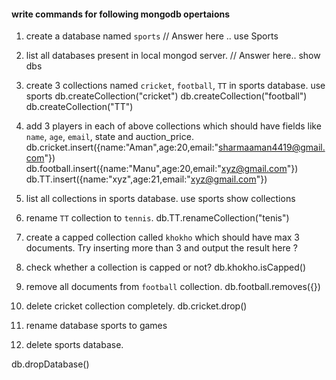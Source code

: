 #### write commands for following mongodb opertaions

1. create a database named `sports`
// Answer here ..
 use Sports

2. list all databases present in local mongod server.
// Answer here..
 show dbs

3. create 3 collections named `cricket`, `football`, `TT` in sports database.
use sports
db.createCollection("cricket")
db.createCollection("football")
db.createCollection("TT")

4. add 3 players in each of above collections which should have fields like `name`, `age`, `email`, state and auction_price.
db.cricket.insert({name:"Aman",age:20,email:"sharmaaman4419@gmail.com"})
db.football.insert({name:"Manu",age:20,email:"xyz@gmail.com"})
db.TT.insert({name:"xyz",age:21,email:"xyz@gmail.com"})

5. list all collections in sports database.
use sports
show collections

6. rename `TT` collection to `tennis`.
db.TT.renameCollection("tenis")

7. create a capped collection called `khokho` which should have max 3 documents.
  Try inserting more than 3 and output the result here ?

8. check whether a collection is capped or not?
db.khokho.isCapped()

9. remove all documents from `football` collection.
db.football.removes({})

10. delete cricket collection completely.
db.cricket.drop()

11. rename database sports to games

12. delete sports database. 

db.dropDatabase()